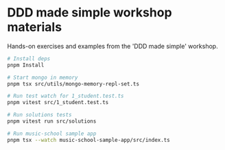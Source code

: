 # DDD made simple workshop materials

Hands-on exercises and examples from the 'DDD made simple' workshop.

```bash
# Install deps
pnpm Install

# Start mongo in memory
pnpm tsx src/utils/mongo-memory-repl-set.ts

# Run test watch for 1_student.test.ts
pnpm vitest src/1_student.test.ts

# Run solutions tests
pnpm vitest run src/solutions

# Run music-school sample app
pnpm tsx --watch music-school-sample-app/src/index.ts
```
